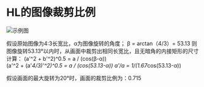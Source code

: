 # HL的图像裁剪比例

![示例图](/hlfov/image/1280X1280.PNG)

假设原始图像为4:3长宽比，α为图像旋转的角度；
β = arctan（4/3）= 53.13
则图像旋转53.13°以内时，从画面中裁剪出相同长宽比，且无暗角的内接矩形的尺寸计算：
(a'^2 + b'^2)^0.5 = a / (cos(β-α))    
(a'^2 + (a'*4/3)'^2)^0.5 = a / (cos(53.13-α))
a'/a = 1/(1.67*cos(53.13-α)) 

假设画面的最大旋转为20°时，画面的裁剪比例为：0.715